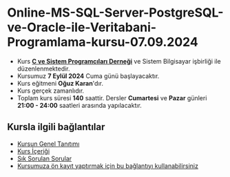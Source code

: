 # Online-MS-SQL-Server-PostgreSQL-ve-Oracle-ile-Veritabani-Programlama-kursu-07.09.2024

+ Kurs [__C ve Sistem Programcıları Derneği__](http://www.csystem.org/) ve Sistem Bilgisayar işbirliği ile düzenlenmektedir.
+ Kursumuz __7 Eylül 2024__ Cuma günü başlayacaktır.
+ Kurs eğitmeni __Oğuz Karan__'dır.
+ Kurs gerçek zamanlıdır.
+ Toplam kurs süresi __140__ saattir. Dersler __Cumartesi__ ve __Pazar__ günleri __21:00 - 24:00__ saatleri arasında yapılacaktır.

## Kursla ilgili bağlantılar
+ [Kursun Genel Tanıtımı](https://github.com/CSD-1993/ONLINE-MS-SQL-Server-PostgreSQL-ve-Oracle-ile-Veritabani-Programlama-kursu-29.09.2023/blob/main/kurs_tanitimi.md)
+ [Kurs İçeriği](https://github.com/CSD-1993/ONLINE-MS-SQL-Server-PostgreSQL-ve-Oracle-ile-Veritabani-Programlama-kursu-29.09.2023/blob/main/kurs_icerigi.md)
+ [Sık Sorulan Sorular](https://github.com/CSD-1993/ONLINE-MS-SQL-Server-PostgreSQL-ve-Oracle-ile-Veritabani-Programlama-kursu-29.09.2023/blob/main/sss.md)
+ [Kursumuza ön kayıt yaptırmak için bu bağlantıyı kullanabilirsiniz]( https://us02web.zoom.us/meeting/register/tZYkceCgpjMqHNRxy_8bLrEigN2FzGfiBvUh#/registration)
